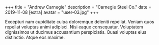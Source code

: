 +++
title = "Andrew Carnegie"
description = "Carnegie Steel Co."
date = 2019-11-08
[extra]
avatar = "user-03.jpg"
+++

Excepturi nam cupiditate culpa doloremque deleniti repellat. Veniam quos repellat voluptas animi adipisci.
Nisi eaque consequatur. Voluptatem dignissimos ut ducimus accusantium perspiciatis.
Quasi voluptas eius distinctio. Atque eos maxime.
